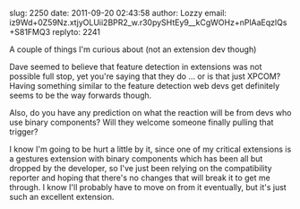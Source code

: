 slug:    2250
date:    2011-09-20 02:43:58
author:  Lozzy
email:   iz9Wd+0Z59Nz.xtjyOLUii2BPR2_w.r30pySHtEy9__kCgWOHz+nPlAaEqzlQs+S81FMQ3
replyto: 2241

A couple of things I'm curious about (not an extension dev though)

Dave seemed to believe that feature detection in extensions was not
possible full stop, yet you're saying that they do ... or is that just
XPCOM? Having something similar to the feature detection web devs get
definitely seems to be the way forwards though.

Also, do you have any prediction on what the reaction will be from
devs who use binary components? Will they welcome someone finally
pulling that trigger?

I know I'm going to be hurt a little by it, since one of my critical
extensions is a gestures extension with binary components which has
been all but dropped by the developer, so I've just been relying on
the compatibility reporter and hoping that there's no changes that
will break it to get me through. I know I'll probably have to move on
from it eventually, but it's just such an excellent extension.
